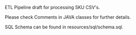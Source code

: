 ETL Pipeline draft for processing SKU CSV's.

Please check Comments in JAVA classes for further details.

SQL Schema can be found in resources/sql/schema.sql.

